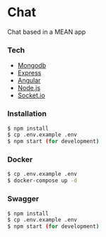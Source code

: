 # Chat

Chat based in a MEAN app

### Tech

* [Mongodb]
* [Express] 
* [Angular]
* [Node.js]
* [Socket.io]

### Installation

```sh
$ npm install
$ cp .env.example .env
$ npm start (for development)
```
### Docker

```sh
$ cp .env.example .env
$ docker-compose up -d
```

### Swagger
```sh
$ npm install
$ cp .env.example .env
$ npm start (for development)
```


   [Node.js]: <http://nodejs.org>
   [express]: <http://expressjs.com>
   [Angular]: <https://angular.io/>
   [MongoDB]: <https://www.mongodb.com/cloud/atlas/lp/try2?utm_source=google&utm_campaign=gs_americas_mexico_search_brand_atlas_desktop&utm_term=mongodb&utm_medium=cpc_paid_search&utm_ad=e&utm_ad_campaign_id=1718986519>
   [Socket.io]: <https://socket.io/>
